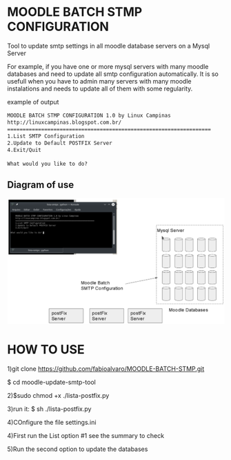 # MOODLE BATCH STMP CONFIGURATION
Tool to update smtp settings in all moodle database servers on a Mysql Server

For example, if  you have one or more mysql servers with many moodle databases and need to update all smtp configuration automatically.
It is so usefull when you have to admin many servers with many moodle instalations and needs to update all of them with some regularity.


example of output


    MOODLE BATCH STMP CONFIGURATION 1.0 by Linux Campinas
    http://linuxcampinas.blogspot.com.br/
    ==================================================================
    1.List SMTP Configuration
    2.Update to Default POSTFIX Server
    4.Exit/Quit
    
    What would you like to do? 
 
 
 <h2>Diagram of use</h2>
<img src="doc/diagram1.png">

# HOW TO USE

1)git clone https://github.com/fabioalvaro/MOODLE-BATCH-STMP.git

$ cd moodle-update-smtp-tool

2)$sudo chmod +x ./lista-postfix.py

3)run it:  $ sh ./lista-postfix.py

4)COnfigure the file settings.ini

4)First run the List option #1 see the summary to check

5)Run the second option to update the databases

